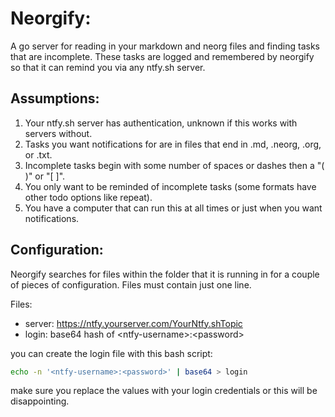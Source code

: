 # Neorgify:

A go server for reading in your markdown and neorg files and finding tasks that
are incomplete. These tasks are logged and remembered by neorgify so that it can
remind you via any ntfy.sh server.

## Assumptions:
1. Your ntfy.sh server has authentication, unknown if this works with servers
   without.
1. Tasks you want notifications for are in files that end in .md, .neorg, .org,
   or .txt.
1. Incomplete tasks begin with some number of spaces or dashes then a "( )" or
   "[ ]".
1. You only want to be reminded of incomplete tasks (some formats have other
   todo options like repeat).
1. You have a computer that can run this at all times or just when you want
   notifications.

## Configuration:
Neorgify searches for files within the folder that it is running in for a couple of pieces of configuration.
Files must contain just one line.

Files:
- server: https://ntfy.yourserver.com/YourNtfy.shTopic
- login: base64 hash of \<ntfy-username\>:\<password\>

you can create the login file with this bash script:
```bash
echo -n '<ntfy-username>:<password>' | base64 > login
```
make sure you replace the values with your login credentials or this will be disappointing.
